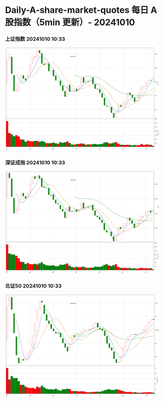 
# Daily-A-share-market-quotes 每日 A 股指数（5min 更新）- 20241010

### 上证指数 20241010 10:33
![](./fig/2024/10/20241010-sh000001.png)

### 深证成指 20241010 10:33
![](./fig/2024/10/20241010-sz399001.png)

### 北证50 20241010 10:33
![](./fig/2024/10/20241010-bj899050.png)
